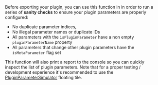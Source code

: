 Before exporting your plugin, you can use this function in in order to run a series of **sanity checks** to ensure your plugin parameters are properly configured:

- No duplicate parameter indices,
- No illegal parameter names or duplicate IDs
- All parameters with the `isPluginParameter` have a non empty `pluginParameterName` property
- All parameters that change other plugin parameters have the `isMetaParameter` flag set

This function will also print a report to the console so you can quickly inspect the list of plugin parameters. Note that for a proper testing / development experience it's recommended to use the [PluginParameterSimulator](/ui-components/floating-tiles/hise/pluginparametersimulator) floating tile.
